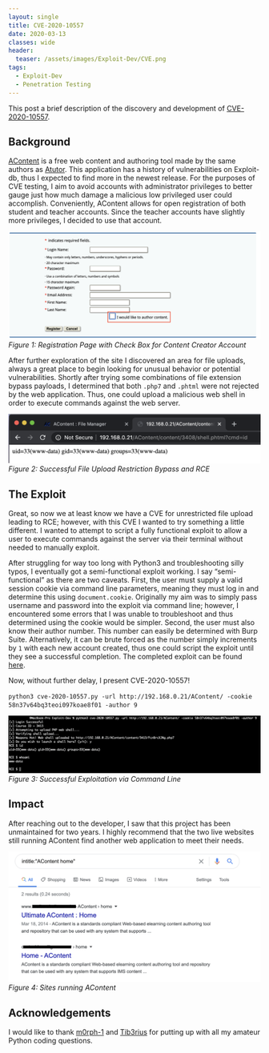 ```yaml
---
layout: single
title: CVE-2020-10557
date: 2020-03-13
classes: wide
header:
  teaser: /assets/images/Exploit-Dev/CVE.png
tags:
  - Exploit-Dev
  - Penetration Testing
---
```


This post a brief description of the discovery and development of [CVE-2020-10557](https://cve.mitre.org/cgi-bin/cvename.cgi?name=CVE-2020-10557).    


## Background  
[AContent](https://github.com/atutor/AContent)
 is a free web content and authoring tool made by the same authors as [Atutor](https://github.com/atutor/ATutor). This application has a history of vulnerabilities on Exploit-db, thus I expected to find more in the newest release. For the purposes of CVE testing, I aim to avoid accounts with administrator privileges to better gauge just how much damage a malicious low privileged user could accomplish. Conveniently, AContent allows for open registration of both student and teacher accounts. Since the teacher accounts have slightly more privileges, I decided to use that account.    

![](/assets/images/Exploit-Dev/AContent/1.png)  
*Figure 1: Registration Page with Check Box for Content Creator Account*    

After further exploration of the site I discovered an area for file uploads, always a great place to begin looking for unusual behavior or potential vulnerabilities. Shortly after trying some combinations of file extension bypass payloads, I determined that both `.php7` and `.phtml` were not rejected by the web application. Thus, one could upload a malicious web shell in order to execute commands against the web server.    

![](/assets/images/Exploit-Dev/AContent/2.png)  
*Figure 2: Successful File Upload Restriction Bypass and RCE*    

## The Exploit  
Great, so now we at least know we have a CVE for unrestricted file upload leading to RCE; however, with this CVE I wanted to try something a little different. I wanted to attempt to script a fully functional exploit to allow a user to execute commands against the server via their terminal without needed to manually exploit.    

After struggling for way too long with Python3 and troubleshooting silly typos, I eventually got a semi-functional exploit working. I say “semi-functional” as there are two caveats. First, the user must supply a valid session cookie via command line parameters, meaning they must log in and determine this using `document.cookie`. Originally my aim was to simply pass username and password into the exploit via command line; however, I encountered some errors that I was unable to troubleshoot and thus determined using the cookie would be simpler. Second, the user must also know their author number. This number can easily be determined with Burp Suite. Alternatively, it can be brute forced as the number simply increments by `1` with each new account created, thus one could script the exploit until they see a successful completion. The completed exploit can be found [here](https://github.com/cinzinga/CVEs/tree/master/CVE-2020-10557).    

Now, without further delay, I present CVE-2020-10557!    

`python3 cve-2020-10557.py -url http://192.168.0.21/AContent/ -cookie 58n37v64bq3teoi097koae8f01 -author 9`    


![](/assets/images/Exploit-Dev/AContent/3.png)  
*Figure 3: Successful Exploitation via Command Line*    

## Impact  
After reaching out to the developer, I saw that this project has been unmaintained for two years. I highly recommend that the two live websites still running AContent find another web application to meet their needs.  

![](/assets/images/Exploit-Dev/AContent/4.png)  
*Figure 4: Sites running AContent*    

## Acknowledgements  
I would like to thank [m0rph-1](https://m0rph-1.github.io/) and [Tib3rius](https://tib3rius.com/) for putting up with all my amateur Python coding questions.


